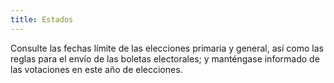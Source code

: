 ```yaml
---
title: Estados
---
```

Consulte las fechas límite de las elecciones primaria y general, así como las reglas para el envío de las boletas electorales; y manténgase informado de las votaciones en este año de elecciones.